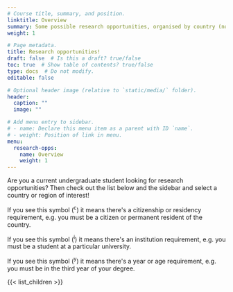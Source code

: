 ```yaml
---
# Course title, summary, and position.
linktitle: Overview
summary: Some possible research opportunities, organised by country (not just US!)
weight: 1

# Page metadata.
title: Research opportunities!
draft: false  # Is this a draft? true/false
toc: true  # Show table of contents? true/false
type: docs  # Do not modify.
editable: false

# Optional header image (relative to `static/media/` folder).
header:
  caption: ""
  image: ""

# Add menu entry to sidebar.
# - name: Declare this menu item as a parent with ID `name`.
# - weight: Position of link in menu.
menu:
  research-opps:
    name: Overview
    weight: 1
---
```


Are you a current undergraduate student looking for research opportunities? Then check out the list below and the sidebar and select a country or region of interest!

If you see this symbol (<sup>c</sup>) it means there's a citizenship or residency requirement, e.g. you must be a citizen or permanent resident of the country.

If you see this symbol (<sup>i</sup>) it means there's an institution requirement, e.g. you must be a student at a particular university.

If you see this symbol (<sup>y</sup>) it means there's a year or age requirement, e.g. you must be in the third year of your degree.


{{< list_children >}}
